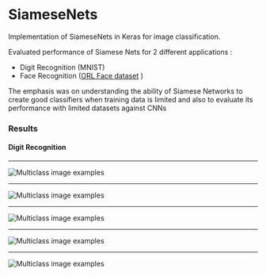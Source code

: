 # SiameseNets
Implementation of SiameseNets in Keras for image classification.

Evaluated performance of Siamese Nets for 2 different applications :
- Digit Recognition (MNIST)
- Face Recognition ([ORL Face dataset](https://www.cl.cam.ac.uk/research/dtg/attarchive/facedatabase.html) )

The emphasis was on understanding the ability of Siamese Networks to create good classifiers when training data is limited and also to evaluate its performance with limited datasets against CNNs

### Results
#### Digit Recognition

***
![Multiclass image examples](https://i.ibb.co/HCpCT19/Webp-net-resizeimage.png)
***
![Multiclass image examples](https://i.ibb.co/X4ywGPZ/Webp-net-resizeimage-1.png)
***
![Multiclass image examples](https://i.ibb.co/HLyFPcG/Webp-net-resizeimage-2.png)
***
![Multiclass image examples](https://i.ibb.co/GsBB9xw/Webp-net-resizeimage-3.png)
***
![Multiclass image examples](https://i.ibb.co/GVZJVQB/Webp-net-resizeimage-4.png)





